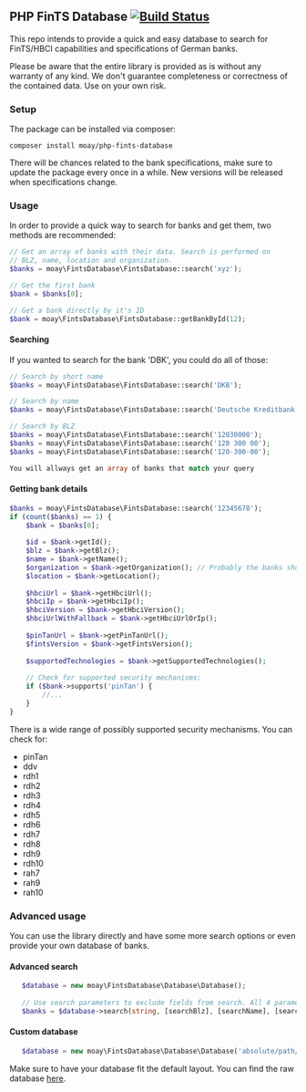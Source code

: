 ## PHP FinTS Database [![Build Status](https://travis-ci.org/moay/php-fints-database.svg?branch=master)](https://travis-ci.org/moay/php-fints-database)

This repo intends to provide a quick and easy database to search for FinTS/HBCI capabilities and specifications of German banks.

Please be aware that the entire library is provided as is without any warranty of any kind. We don't guarantee completeness or correctness of the contained data. Use on your own risk.

### Setup

The package can be installed via composer:

    composer install moay/php-fints-database

There will be chances related to the bank specifications, make sure to update the package every once in a while. New versions will be released when specifications change.

### Usage

In order to provide a quick way to search for banks and get them, two methods are recommended:

```php
// Get an array of banks with their data. Search is performed on
// BLZ, name, location and organization.
$banks = moay\FintsDatabase\FintsDatabase::search('xyz');

// Get the first bank
$bank = $banks[0];

// Get a bank directly by it's ID
$bank = moay\FintsDatabase\FintsDatabase::getBankById(12);
```

#### Searching

If you wanted to search for the bank 'DBK', you could do all of those:

```php
// Search by short name
$banks = moay\FintsDatabase\FintsDatabase::search('DKB');

// Search by name
$banks = moay\FintsDatabase\FintsDatabase::search('Deutsche Kreditbank');

// Search by BLZ
$banks = moay\FintsDatabase\FintsDatabase::search('12030000');
$banks = moay\FintsDatabase\FintsDatabase::search('120 300 00');
$banks = moay\FintsDatabase\FintsDatabase::search('120-300-00');

You will allways get an array of banks that match your query
```

#### Getting bank details

```php
$banks = moay\FintsDatabase\FintsDatabase::search('12345678');
if (count($banks) == 1) {
    $bank = $banks[0];
    
    $id = $bank->getId();
    $blz = $bank->getBlz();
    $name = $bank->getName();
    $organization = $bank->getOrganization(); // Probably the banks short name or organization
    $location = $bank->getLocation();
    
    $hbciUrl = $bank->getHbciUrl();
    $hbciIp = $bank->getHbciIp();
    $hbciVersion = $bank->getHbciVersion();
    $hbciUrlWithFallback = $bank->getHbciUrlOrIp();
    
    $pinTanUrl = $bank->getPinTanUrl();
    $fintsVersion = $bank->getFintsVersion();
    
    $supportedTechnologies = $bank->getSupportedTechnologies();
    
    // Check for supported security mechanisms:
    if ($bank->supports('pinTan') {
        //...
    }
}
```

There is a wide range of possibly supported security mechanisms. You can check for:
- pinTan
- ddv
- rdh1
- rdh2
- rdh3
- rdh4
- rdh5
- rdh6
- rdh7
- rdh8
- rdh9
- rdh10
- rah7
- rah9
- rah10

### Advanced usage

You can use the library directly and have some more search options or even provide your own database of banks.

#### Advanced search

```php
   $database = new moay\FintsDatabase\Database\Database();
   
   // Use search parameters to exclude fields from search. All 4 parameters default to true.
   $banks = $database->search(string, [searchBlz], [searchName], [searchLocation], [searchOrganization]);
```

#### Custom database

```php    
   $database = new moay\FintsDatabase\Database\Database('absolute/path/database.json');
```

Make sure to have your database fit the default layout. You can find the raw database [here](https://raw.githubusercontent.com/moay/fints-institute-db/master/fints-institutes.json).
